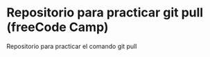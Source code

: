 # Repositorio para practicar git pull (freeCode Camp)
Repositorio para practicar el comando git pull
